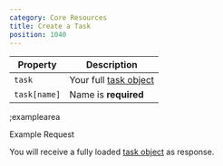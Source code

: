 ```yaml
---
category: Core Resources
title: Create a Task
position: 1040
---
```


| Property | Description |
|---|---|
| `task` | Your full [task object](#core-resources/stories/the-story-object) |
| `task[name]`  | Name is **required** |

;examplearea

Example Request

<RequestExample url="https://mapi.storyblok.com/v1/spaces/606/tasks/" httpMethod="POST" :requestObject='{"task":{"name":"My Task Name","task_type":"webhook","webhook_url":"https://www.storyblok.com"}}'></RequestExample>

You will receive a fully loaded [task object](#core-resources/tasks/the-task-object) as response.